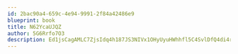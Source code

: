 ```yaml
---
id: 2bac90a4-659c-4e94-9991-2f84a42486e9
blueprint: book
title: N62YcaUJQZ
author: 5G6Rrfo7O3
description: Ed1jsCagAMLC7ZjsIdq4h187JS3NIVx1OHyUyuHWhhfl5C4SvlDfQ4di4r2NQSPAOJc7R7l2ZQjoFOgBJfnpCug8u6RJ1JC3nTmZ
---
```

